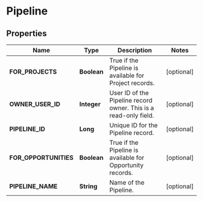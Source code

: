 
# Pipeline

## Properties
Name | Type | Description | Notes
------------ | ------------- | ------------- | -------------
**FOR_PROJECTS** | **Boolean** | True if the Pipeline is available for Project records. |  [optional]
**OWNER_USER_ID** | **Integer** | User ID of the Pipeline record owner. This is a read-only field. |  [optional]
**PIPELINE_ID** | **Long** | Unique ID for the Pipeline record. |  [optional]
**FOR_OPPORTUNITIES** | **Boolean** | True if the Pipeline is available for Opportunity records. |  [optional]
**PIPELINE_NAME** | **String** | Name of the Pipeline. |  [optional]



